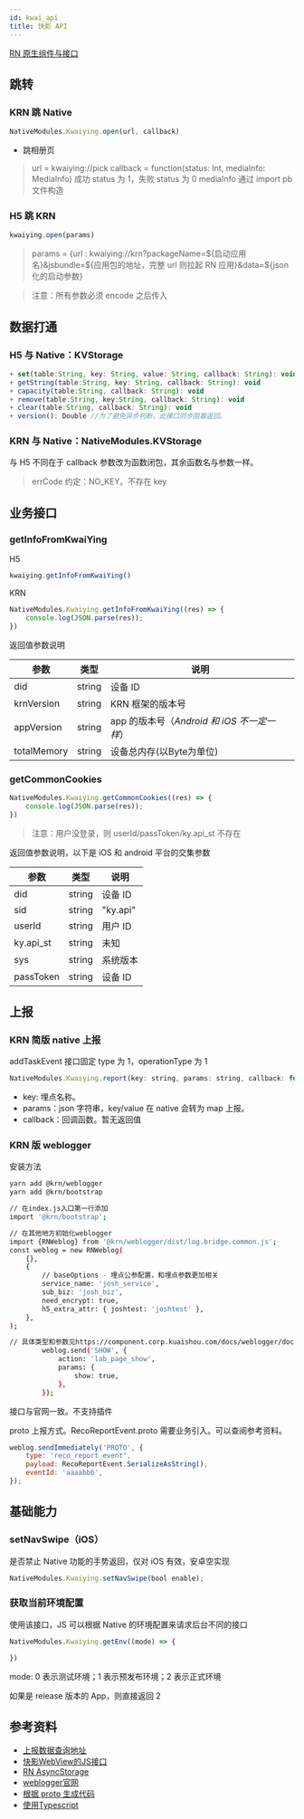 ```yaml
---
id: kwai_api
title: 快影 API
---
```



[RN 原生组件与接口](https://reactnative.dev)

## 跳转
### KRN 跳 Native

```js
NativeModules.Kwaiying.open(url, callback)
```

+ 跳相册页

> url = kwaiying://pick
> callback = function(status: Int, mediaInfo: MediaInfo)
> 成功 status 为 1，失败 status 为 0
> mediaInfo 通过 import pb 文件构造

### H5 跳 KRN

```js
kwaiying.open(params)
```

> params = {url : kwaiying://krn?packageName=${启动应用名}&jsbundle=${应用包的地址，完整 url 则拉起 RN 应用}&data=${json 化的启动参数}

> 注意：所有参数必须 encode 之后传入


## 数据打通
### H5 与 Native：KVStorage
```js
+ set(table:String, key: String, value: String, callback: String): void
+ getString(table:String, key: String, callback: String): void
+ capacity(table:String, callback: String): void
+ remove(table:String, key:String, callback: String): void
+ clear(table:String, callback: String): void
+ version(): Double //为了避免异步判断，此接口同步阻塞返回。
````
### KRN 与 Native：NativeModules.KVStorage

与 H5 不同在于 callback 参数改为函数闭包，其余函数名与参数一样。


> errCode 约定：NO_KEY。不存在 key

## 业务接口
### getInfoFromKwaiYing
H5

```js
kwaiying.getInfoFromKwaiYing()
````

KRN

```js
NativeModules.Kwaiying.getInfoFromKwaiYing((res) => { 
	console.log(JSON.parse(res)); 
})
```

返回值参数说明

|  参数   | 类型 | 说明 |
|  ----  | ----  | ---- |
| did  | string | 设备 ID |
| krnVersion  | string | KRN 框架的版本号 |
| appVersion  | string | app 的版本号（*Android 和 iOS 不一定一样*） |
| totalMemory  | string | 设备总内存(以Byte为单位) |


### getCommonCookies
```js
NativeModules.Kwaiying.getCommonCookies((res) => { 
	console.log(JSON.parse(res)); 
})
```

> 注意：用户没登录，则 userId/passToken/ky.api_st 不存在

返回值参数说明，以下是 iOS 和 android 平台的交集参数

|  参数   | 类型 | 说明 |
|  ----  | ----  | ---- |
| did  | string | 设备 ID |
| sid  | string | "ky.api" |
| userId  | string | 用户 ID |
| ky.api_st  | string | 未知 |
| sys  | string | 系统版本 |
| passToken  | string | 设备 ID |



## 上报

### KRN 简版 native 上报
addTaskEvent 接口固定 type 为 1，operationType 为 1

```js
NativeModules.Kwaiying.report(key: string, params: string, callback: function);
```

+ key: 埋点名称。
+ params：json 字符串，key/value 在 native 会转为 map 上报。
+ callback：回调函数。暂无返回值

### KRN 版 weblogger
安装方法

```sh
yarn add @krn/weblogger
yarn add @krn/bootstrap

// 在index.js入口第一行添加
import '@krn/bootstrap';

// 在其他地方初始化weblogger
import {RNWeblog} from '@krn/weblogger/dist/log.bridge.common.js';
const weblog = new RNWeblog(
    {},
    {
        // baseOptions - 埋点公参配置，和埋点参数更加相关
        service_name: 'josh_service',
        sub_biz: 'josh_biz',
        need_encrypt: true,
        h5_extra_attr: { joshtest: 'joshtest' },
    },
);

// 具体类型和参数见https://component.corp.kuaishou.com/docs/weblogger/document/api.html
        weblog.send('SHOW', {
            action: 'lab_page_show',
            params: {
                show: true,
            },
        });
```

接口与官网一致。不支持插件

proto 上报方式。RecoReportEvent.proto 需要业务引入。可以查阅参考资料。

```js
weblog.sendImmediately('PROTO', {
    type: 'reco_report_event',
    payload: RecoReportEvent.SerializeAsString(),
    eventId: 'aaaabbb',
});
```

## 基础能力
### setNavSwipe（iOS）
是否禁止 Native 功能的手势返回，仅对 iOS 有效，安卓空实现

```js
NativeModules.Kwaiying.setNavSwipe(bool enable);
```

### 获取当前环境配置

使用该接口，JS 可以根据 Native 的环境配置来请求后台不同的接口

```js
NativeModules.Kwaiying.getEnv((mode) => { 

})
```

mode: 0 表示测试环境；1 表示预发布环境；2 表示正式环境

如果是 release 版本的 App，则直接返回 2


## 参考资料
+ [上报数据查询地址](https://app-analysis.corp.kuaishou.com/#/event_track?id=2085&appName=KUAISHOU_VIDEO_EDITOR&sampling=APP)
+ [快影WebView的JS接口](https://docs.corp.kuaishou.com/d/home/fcAAnp3wLKhWtDEqKk7Hpwpqq)
+ [RN AsyncStorage](https://github.com/react-native-community/async-storage)
+ [weblogger官网](https://component.corp.kuaishou.com/docs/weblogger/js)
+ [根据 proto 生成代码](https://www.npmjs.com/package/protobufjs)
+ [使用Typescript](https://reactnative.dev/docs/typescript)

